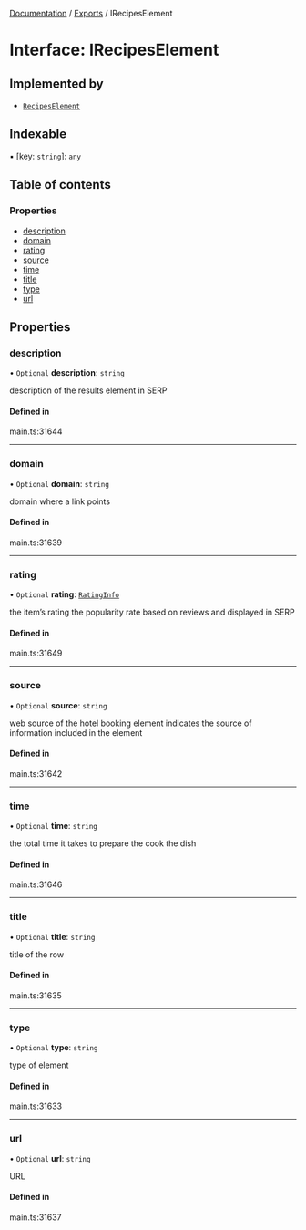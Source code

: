 [Documentation](../README.md) / [Exports](../modules.md) / IRecipesElement

# Interface: IRecipesElement

## Implemented by

- [`RecipesElement`](../classes/RecipesElement.md)

## Indexable

▪ [key: `string`]: `any`

## Table of contents

### Properties

- [description](IRecipesElement.md#description)
- [domain](IRecipesElement.md#domain)
- [rating](IRecipesElement.md#rating)
- [source](IRecipesElement.md#source)
- [time](IRecipesElement.md#time)
- [title](IRecipesElement.md#title)
- [type](IRecipesElement.md#type)
- [url](IRecipesElement.md#url)

## Properties

### description

• `Optional` **description**: `string`

description of the results element in SERP

#### Defined in

main.ts:31644

___

### domain

• `Optional` **domain**: `string`

domain where a link points

#### Defined in

main.ts:31639

___

### rating

• `Optional` **rating**: [`RatingInfo`](../classes/RatingInfo.md)

the item’s rating 
the popularity rate based on reviews and displayed in SERP

#### Defined in

main.ts:31649

___

### source

• `Optional` **source**: `string`

web source of the hotel booking element
indicates the source of information included in the element

#### Defined in

main.ts:31642

___

### time

• `Optional` **time**: `string`

the total time it takes to prepare the cook the dish

#### Defined in

main.ts:31646

___

### title

• `Optional` **title**: `string`

title of the row

#### Defined in

main.ts:31635

___

### type

• `Optional` **type**: `string`

type of element

#### Defined in

main.ts:31633

___

### url

• `Optional` **url**: `string`

URL

#### Defined in

main.ts:31637
